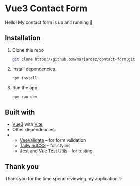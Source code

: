 # Vue3 Contact Form

Hello! My contact form is up and running 🚀

## Installation

1. Clone this repo

   ```bash
   git clone https://github.com/mariarosz/contact-form.git
   ```

2. Install dependencies.

   ```bash
   npm install
   ```

3. Run the app

   ```bash
   npm run dev
   ```

## Built with

- [Vue3](https://vuejs.org/) with [Vite](https://vitejs.dev/)
- Other dependencies:
- - [VeeValidate](https://vee-validate.logaretm.com/v4/) – for form validation
  - [TailwindCSS](https://tailwindcss.com/) – for styling
  - [Jest](https://jestjs.io/) and [Vue Test Utils](https://v1.test-utils.vuejs.org/) – for testing

## Thank you

Thank you for the time spend reviewing my application ✨

